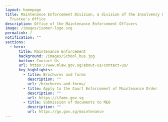 ```yaml
---
layout: homepage
title: Maintenance Enforcement Division, a division of the Insolvency & Public
  Trustee's Office
description: Office of the Maintenance Enforcement Officers
image: /images/isomer-logo.svg
permalink: /
notification: ""
sections:
  - hero:
      title: Maintenance Enforcement
      background: /images/School_bus.jpg
      button: Contact Us
      url: https://www.mlaw.gov.sg/about-us/contact-us/
      key_highlights:
        - title: Brochures and forms
          description: ""
          url: /brochures-and-forms/
        - title: Apply to the Court Enforcement of Maintenance Order
          description: ""
          url: https://ifams.gov.sg
        - title: Submission of documents to MEO
          description: ""
          url: https://go.gov.sg/maintenance
---
```

